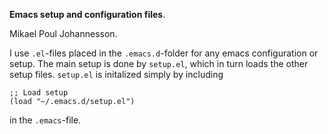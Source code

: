**Emacs setup and configuration files**.

Mikael Poul Johannesson.

I use `.el`-files placed in the `.emacs.d`-folder for any emacs configuration or setup. The main setup is done by `setup.el`, which in turn loads the other setup files. `setup.el` is initalized simply by including

```elisp
;; Load setup
(load "~/.emacs.d/setup.el")
```

in the `.emacs`-file. 